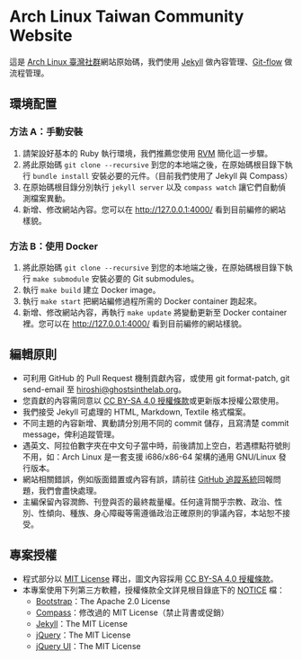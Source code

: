# Arch Linux Taiwan Community Website

這是 [Arch Linux 臺灣社群]網站原始碼，我們使用 [Jekyll] 做內容管理、[Git-flow] 做流程管理。

[Arch Linux 臺灣社群]: http://archlinux.tw/
[Jekyll]: http://jekyllrb.com/
[Git-flow]: https://github.com/nvie/gitflow


## 環境配置

### 方法 A：手動安裝

1. 請架設好基本的 Ruby 執行環境，我們推薦您使用 [RVM] 簡化這一步驟。
2. 將此原始碼 <code>git clone --recursive</code> 到您的本地端之後，在原始碼根目錄下執行 `bundle install` 安裝必要的元件。（目前我們使用了 Jekyll 與 Compass）
3. 在原始碼根目錄分別執行 `jekyll server` 以及 `compass watch` 讓它們自動偵測檔案異動。
4. 新增、修改網站內容。您可以在 http://127.0.0.1:4000/ 看到目前編修的網站樣貌。

[RVM]: https://rvm.io/

### 方法 B：使用 Docker

1. 將此原始碼 <code>git clone --recursive</code> 到您的本地端之後，在原始碼根目錄下執行 `make submodule` 安裝必要的 Git submodules。
2. 執行 `make build` 建立 Docker image。
3. 執行 `make start` 把網站編修過程所需的 Docker container 跑起來。
4. 新增、修改網站內容，再執行 `make update` 將變動更新至 Docker container 裡。您可以在 http://127.0.0.1:4000/ 看到目前編修的網站樣貌。


## 編輯原則

* 可利用 GitHub 的 Pull Request 機制貢獻內容，或使用 git format-patch, git send-email 至 <hiroshi@ghostsinthelab.org>。
* 您貢獻的內容需同意以 [CC BY-SA 4.0 授權條款]或更新版本授權公眾使用。
* 我們接受 Jekyll 可處理的 HTML, Markdown, Textile 格式檔案。
* 不同主題的內容新增、異動請分別用不同的 commit 儲存，且寫清楚 commit message，俾利追蹤管理。
* 遇英文、阿拉伯數字夾在中文句子當中時，前後請加上空白，若遇標點符號則不用，如：Arch Linux 是一套支援 i686/x86-64 架構的通用 GNU/Linux 發行版本。
* 網站相關錯誤，例如版面錯置或內容有誤，請前往 [GitHub 追蹤系統]回報問題，我們會盡快處理。
* 主編保留內容潤飾、刊登與否的最終裁量權。任何違背關乎宗教、政治、性別、性傾向、種族、身心障礙等需遵循政治正確原則的爭議內容，本站恕不接受。

[CC BY-SA 4.0 授權條款]: http://creativecommons.org/licenses/by-sa/4.0/deed.zh_TW 
[GitHub 追蹤系統]: https://github.com/linux-taiwan/arch.linux.org.tw/issues


## 專案授權

* 程式部分以 [MIT License] 釋出，圖文內容採用 [CC BY-SA 4.0 授權條款]。
* 本專案使用下列第三方軟體，授權條款全文詳見根目錄底下的 [NOTICE] 檔：
  * [Bootstrap]：The Apache 2.0 License
  * [Compass]：修改過的 MIT License（禁止背書或促銷）
  * [Jekyll]：The MIT License
  * [jQuery]：The MIT License
  * [jQuery UI]：The MIT License

[MIT License]: LICENSE
[NOTICE]: NOTICE
[Bootstrap]: http://getbootstrap.com/
[Compass]: http://compass-style.org/
[Jekyll]: http://jekyllrb.com/
[jQuery]: http://jquery.com/
[jQuery UI]: http://jqueryui.com/
